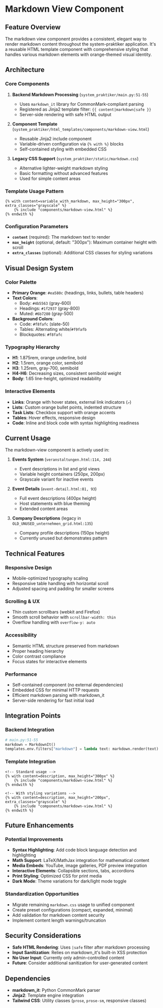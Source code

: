 # Markdown View Component

## Feature Overview

The markdown view component provides a consistent, elegant way to render markdown content throughout the system-praktiker application. It's a reusable HTML template component with comprehensive styling that handles various markdown elements with orange-themed visual identity.

## Architecture

### Core Components

1. **Backend Markdown Processing** (`system_praktiker/main.py:51-55`)
   - Uses `markdown_it` library for CommonMark-compliant parsing
   - Registered as Jinja2 template filter: `{{ content|markdown|safe }}`
   - Server-side rendering with safe HTML output

2. **Component Template** (`system_praktiker/html_templates/components/markdown-view.html`)
   - Reusable Jinja2 include component
   - Variable-driven configuration via `{% with %}` blocks
   - Self-contained styling with embedded CSS

3. **Legacy CSS Support** (`system_praktiker/static/markdown.css`)
   - Alternative lighter-weight markdown styling
   - Basic formatting without advanced features
   - Used for simple content areas

### Template Usage Pattern

```jinja2
{% with content=variable_with_markdown, max_height="300px", extra_classes="grayscale" %}
    {% include "components/markdown-view.html" %}
{% endwith %}
```

### Configuration Parameters

- **`content`** (required): The markdown text to render
- **`max_height`** (optional, default: "300px"): Maximum container height with scroll
- **`extra_classes`** (optional): Additional CSS classes for styling variations

## Visual Design System

### Color Palette
- **Primary Orange**: `#ea580c` (headings, links, bullets, table headers)
- **Text Colors**: 
  - Body: `#4b5563` (gray-600)
  - Headings: `#1f2937` (gray-800) 
  - Muted: `#6b7280` (gray-500)
- **Background Colors**:
  - Code: `#f8fafc` (slate-50)
  - Tables: Alternating white/`#f9fafb`
  - Blockquotes: `#f8fafc`

### Typography Hierarchy
- **H1**: 1.875rem, orange underline, bold
- **H2**: 1.5rem, orange color, semibold  
- **H3**: 1.25rem, gray-700, semibold
- **H4-H6**: Decreasing sizes, consistent semibold weight
- **Body**: 1.65 line-height, optimized readability

### Interactive Elements
- **Links**: Orange with hover states, external link indicators (`↗`)
- **Lists**: Custom orange bullet points, indented structure
- **Task Lists**: Checkbox support with orange accents
- **Tables**: Hover effects, responsive design
- **Code**: Inline and block code with syntax highlighting readiness

## Current Usage

The markdown-view component is actively used in:

1. **Events System** (`veranstaltungen.html:114, 244`)
   - Event descriptions in list and grid views
   - Variable height containers (250px, 200px)
   - Grayscale variant for inactive events

2. **Event Details** (`event-detail.html:81, 93`)
   - Full event descriptions (400px height)
   - Host statements with blue theming
   - Extended content areas

3. **Company Descriptions** (legacy in `OLD_UNUSED_unternehmen_grid.html:135`)
   - Company profile descriptions (150px height)
   - Currently unused but demonstrates pattern

## Technical Features

### Responsive Design
- Mobile-optimized typography scaling
- Responsive table handling with horizontal scroll
- Adjusted spacing and padding for smaller screens

### Scrolling & UX
- Thin custom scrollbars (webkit and Firefox)
- Smooth scroll behavior with `scrollbar-width: thin`
- Overflow handling with `overflow-y: auto`

### Accessibility
- Semantic HTML structure preserved from markdown
- Proper heading hierarchy
- Color contrast compliance
- Focus states for interactive elements

### Performance
- Self-contained component (no external dependencies)
- Embedded CSS for minimal HTTP requests  
- Efficient markdown parsing with markdown_it
- Server-side rendering for fast initial load

## Integration Points

### Backend Integration
```python
# main.py:51-55
markdown = MarkdownIt()
templates.env.filters["markdown"] = lambda text: markdown.render(text) if text else ""
```

### Template Integration
```jinja2
<!-- Standard usage -->
{% with content=description, max_height="300px" %}
    {% include "components/markdown-view.html" %}
{% endwith %}

<!-- With styling variations -->
{% with content=description, max_height="200px", extra_classes="grayscale" %}
    {% include "components/markdown-view.html" %}
{% endwith %}
```

## Future Enhancements

### Potential Improvements
- **Syntax Highlighting**: Add code block language detection and highlighting
- **Math Support**: LaTeX/MathJax integration for mathematical content
- **Media Embeds**: YouTube, image galleries, PDF preview integration
- **Interactive Elements**: Collapsible sections, tabs, accordions
- **Print Styling**: Optimized CSS for print media
- **Dark Mode**: Theme variations for dark/light mode toggle

### Standardization Opportunities
- Migrate remaining `markdown.css` usage to unified component
- Create preset configurations (compact, expanded, minimal)
- Add validation for markdown content security
- Implement content length warnings/truncation

## Security Considerations

- **Safe HTML Rendering**: Uses `|safe` filter after markdown processing
- **Input Sanitization**: Relies on markdown_it's built-in XSS protection
- **No User Input**: Currently only admin-controlled content
- **Future**: Consider additional sanitization for user-generated content

## Dependencies

- **markdown_it**: Python CommonMark parser
- **Jinja2**: Template engine integration
- **Tailwind CSS**: Utility classes (`prose`, `prose-sm`, responsive classes)